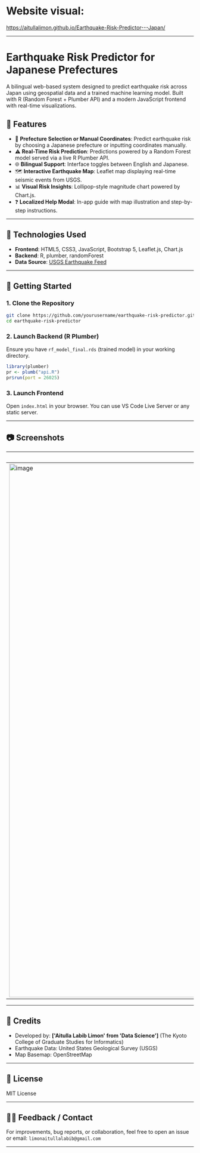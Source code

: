 # **Website visual:**

https://aitullalimon.github.io/Earthquake-Risk-Predictor---Japan/

---

# Earthquake Risk Predictor for Japanese Prefectures

A bilingual web-based system designed to predict earthquake risk across Japan using geospatial data and a trained machine learning model. Built with R (Random Forest + Plumber API) and a modern JavaScript frontend with real-time visualizations.

## 🌟 Features

- 🗾 **Prefecture Selection or Manual Coordinates**: Predict earthquake risk by choosing a Japanese prefecture or inputting coordinates manually.
- ⚠️ **Real-Time Risk Prediction**: Predictions powered by a Random Forest model served via a live R Plumber API.
- 🌐 **Bilingual Support**: Interface toggles between English and Japanese.
- 🗺 **Interactive Earthquake Map**: Leaflet map displaying real-time seismic events from USGS.
- 📊 **Visual Risk Insights**: Lollipop-style magnitude chart powered by Chart.js.
- ❓ **Localized Help Modal**: In-app guide with map illustration and step-by-step instructions.

---

## 🧠 Technologies Used

- **Frontend**: HTML5, CSS3, JavaScript, Bootstrap 5, Leaflet.js, Chart.js
- **Backend**: R, plumber, randomForest
- **Data Source**: [USGS Earthquake Feed](https://earthquake.usgs.gov/earthquakes/feed/v1.0/summary/all_month.geojson)

---

## 🚀 Getting Started

### 1. Clone the Repository
```bash
git clone https://github.com/yourusername/earthquake-risk-predictor.git
cd earthquake-risk-predictor
```

### 2. Launch Backend (R Plumber)
Ensure you have `rf_model_final.rds` (trained model) in your working directory.
```r
library(plumber)
pr <- plumb("api.R")
pr$run(port = 26025)
```

### 3. Launch Frontend
Open `index.html` in your browser. You can use VS Code Live Server or any static server.

---

## 📷 Screenshots

| Prediction UI | Interactive Map | Help Guide |
|---------------|------------------|------------|
| <img width="2636" height="1430" alt="image" src="https://github.com/user-attachments/assets/5d94fb0b-83a6-4e87-b0a8-0e9b6cae3de1" /> | <img width="2590" height="1270" alt="image" src="https://github.com/user-attachments/assets/16a57f9c-13f3-4e46-abec-8003998c1df0" /> | <img width="2630" height="1376" alt="image" src="https://github.com/user-attachments/assets/62898e9d-eb2b-45df-96cf-dd3e7d0b0312" /> |

---

## 📝 Credits

- Developed by: **['Aitulla Labib Limon' from 'Data Science']** (The Kyoto College of Graduate Studies for Informatics)
- Earthquake Data: United States Geological Survey (USGS)
- Map Basemap: OpenStreetMap

---

## 📄 License
MIT License

---

## 🙋‍♂️ Feedback / Contact
For improvements, bug reports, or collaboration, feel free to open an issue or email: `limonaitullalabib@gmail.com`

---
